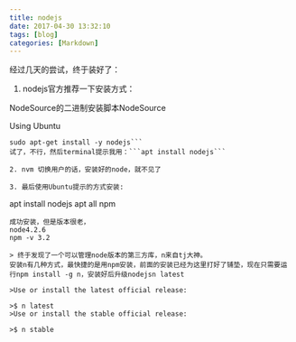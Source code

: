 ```yaml
---
title: nodejs
date: 2017-04-30 13:32:10
tags: [blog]
categories: [Markdown]
---
```

经过几天的尝试，终于装好了：

1. nodejs官方推荐一下安装方式：

NodeSource的二进制安装脚本NodeSource

Using Ubuntu

```curl -sL https://deb.nodesource.com/setup_6.x | sudo -E bash -
sudo apt-get install -y nodejs```
试了，不行，然后terminal提示我用：```apt install nodejs```

2. nvm 切换用户的话，安装好的node，就不见了

3. 最后使用Ubuntu提示的方式安装:
```
apt install nodejs
apt all npm
```
成功安装，但是版本很老，
node4.2.6
npm -v 3.2

> 终于发现了一个可以管理node版本的第三方库，n来自tj大神。
安装n有几种方式，最快捷的是用npm安装，前面的安装已经为这里打好了铺垫，现在只需要运行npm install -g n，安装好后升级nodejsn latest

>Use or install the latest official release:

>$ n latest
>Use or install the stable official release:

>$ n stable